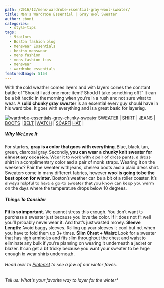 ```yaml
---
path: /2016/12/mens-wardrobe-essential-gray-wool-sweater/
title: Men's Wardrobe Essential | Gray Wool Sweater
author: eboni
categories: 
  - style-tips
tags: 
  - 9tailors
  - Boston fashion blog
  - Menswear Essentials
  - boston menswear
  - mens fashion
  - mens fashion tips
  - menswear
  - wardrobe essentials
featuredImage: 5154
---
```

With the cold weather comes layers and with layers comes the constant battle of "Should I add one more item? Should I take something off?” It can be a bit hectic in the morning when you’re in a rush and not sure what to wear. A **solid chunky gray sweater** is an essential every guy should have in his wardrobe. It goes with everything and is a great basic for layering.

![wardrobe-essentials-grey-chunky-sweater](http://blog.9tailors.com/uploads/2016/12/Wardrobe-Essentials-Grey-Chunky-Sweater-1.jpg) [SWEATER](https://www.jcrew.com/p/mens_category/sweaters/wool/american-wool-sweater-with-imperial-yarn/F9926) | [SHIRT](https://www.jcrew.com/p/mens_category/shirts/secretwash/secret-wash-shirt-in-devon-check/F8052?srcCode=AFFIMPOLYVORE_tops) | [JEANS](https://www.jcrew.com/p/F4061?srcCode=AFFIMPOLYVORE_jeans) | [BOOTS](http://www.colehaan.com/warren-waterproof-chelsea-chestnut-waterproof/889203232865.html?utm_source=Polyvore&utm_medium=CSE&utm_term=men%27s%20shoes&utm_content=c17898667&utm_campaign=Polyvore) | [BELT](https://www.mrporter.com/en-us/mens/jean_shop/4cm-brown-leather-belt/661651?cm_mmc=LinkshareUS-_-Hy3bqNL2jtQ-_-Custom-_-LinkBuilder&ranMID=36592&ranEAID=Hy3bqNL2jtQ&ranSiteID=Hy3bqNL2jtQ&siteID=Hy3bqNL2jtQ-eKsjrRB_qTEEy_Y_DHEFrw) |[WATCH](https://www.danielwellington.com/us/classic-sheffield) | [SCARF](https://www.jcrew.com/p/mens_category/scarveshatsgloves/abraham-moon-for-jcrew-wool-scarf/E3870?color_name=camel-burgundy-navy&srcCode=AFFIMPOLYVORE_scarves)| [HAT](http://www.hm.com/us/product/39655?article=39655-D) |

##### **Why We Love It**

For starters, **gray is a color that goes with everything**. Blue, black, tan, green, charcoal gray. Secondly, **you can wear a chunky knit sweater for almost any occasion**. Wear it to work with a pair of dress pants, a dress shirt in a complimentary color and a pair of monk straps. Wearing it on the weekend? Pair the sweater with jeans, chelsea boots and a plaid dress shirt. Sweaters come in many different fabrics, however **wool is going to be the best option for winter.** Boston’s weather can be a bit of a roller coaster. It’s always helpful to have a go-to sweater that you know can keep you warm on the days where the temperature drops below 10 degrees. 

##### **Things To Consider**

**Fit is so important.** We cannot stress this enough. You don’t want to purchase a sweater just because you love the color. If it does not fit well you’ll probably never wear it. And that’s just wasted money. **Sleeve Length:** Avoid baggy sleeves. Rolling up your sleeves is cool but not when you have to fold them up 3+ times. **Slim Chest + Waist:** Look for a sweater that has high armholes and fits slim throughout the chest and waist to eliminate any bulk if you’re planning on wearing it underneath a jacket or blazer. It can get a bit tricky because you want your sweater to be large enough to wear shirts underneath.

###### Head over to [Pinterest](https://www.pinterest.com/9tailors/a-winter-at-work/) to see a few of our winter faves.

###### Tell us: What's your favorite way to layer for the winter?